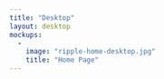 ```yaml
---
title: "Desktop"
layout: desktop
mockups:
  -
    image: "ripple-home-desktop.jpg"
    title: "Home Page"
---
```

